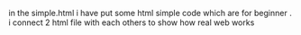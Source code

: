 in the simple.html i have put some html simple code which are for beginner .
i connect 2 html file with each others to show how real web works

